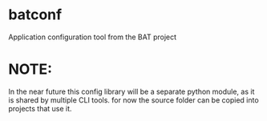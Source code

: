 # batconf
Application configuration tool from the BAT project

# NOTE:
In the near future this config library will be a separate python module,
as it is shared by multiple CLI tools.  for now the source folder can be
copied into projects that use it.
